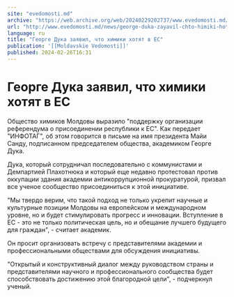 ```yaml
---
site: "evedomosti.md"
archive: "https://web.archive.org/web/20240229202737/www.evedomosti.md/news/george-duka-zayavil-chto-himiki-hotyat-v-es"
url: "http://www.evedomosti.md/news/george-duka-zayavil-chto-himiki-hotyat-v-es"
language: ru
title: "Георге Дука заявил, что химики хотят в ЕС"
publication: '[[Moldavskie Vedomosti]]'
published: 2024-02-26T16:31
---
```


# Георге Дука заявил, что химики хотят в ЕС

Общество химиков Молдовы выразило "поддержку организации референдума о присоединении республики к ЕС". Как передает "ИНФОТАГ", об этом говорится в письме на имя президента Майи Санду, подписанном председателем общества, академиком Георге Дука.

Дука, который сотрудничал последовательно с коммунистами и Демпартией Плахотнюка и который еще недавно протестовал против оккупации здания академии антикоррупционной прокуратурой, призвал все ученое сообщество присоединиться к этой инициативе.

"Мы твердо верим, что такой подход не только укрепит научные и культурные позиции Молдовы на европейском и международном уровне, но и будет стимулировать прогресс и инновации. Вступление в ЕС - это не только политическая цель, но и обещание лучшего будущего для граждан", - считает академик.

Он просит организовать встречу с представителями академии и профессиональными обществами для обсуждения инициативы.

"Открытый и конструктивный диалог между руководством страны и представителями научного и профессионального сообщества будет способствовать достижению этой благородной цели", - подчеркнул ученый.